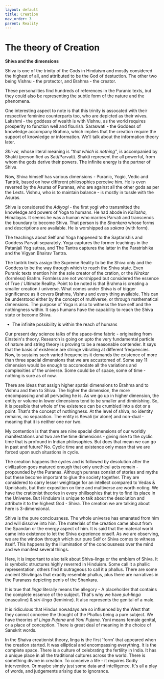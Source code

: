 ```yaml
---
layout: default
title: Creation
nav_order: 3
parent: Reality
---
```


# The theory of Creation


**Shiva and the dimensions**

Shiva is one of the trinity of the Gods in Hinduism and mostly considered the highest of all, and attributed to be the God of destuction. The other two being Vishnu - the protector, and Brahma - the creator. 

These personalities find hundreds of references in the Puranic texts, but they could also be representing the subtle form of the nature and the phenomena. 

One interesting aspect to note is that this trinity is assocated with their respective feminine counterparts too, who are depicted as their wives. Lakshmi - the goddess of wealth is with Vishnu, as the world requires prosperity to function well and flourish. Saraswati - the Goddess of knowledge accompany Brahma, which implies that the creation require the support of knowledge or information. We'll talk about the information theory later.

*Shi-va*, whose literal meaning is *"that which is nothing"*, is accompanied by Shakti (personified as Sati/Parvati). Shakti represent the all powerful, from whom the gods derive their powers. The infinite energy is the partner of Shiva.

Now, Shiva himself has various dimensions - Puranic, Yogic, Vedic and Tantrik, based on how different philosophies perceive him. He is even reverred by the Asuras of Puranas, who are against all the other gods as per the Lexts. Vishnu, who is to maintain balance - is mostly in tussle with the Asuras.

Shiva is considered the *Adiyogi* - the first yogi who transmitted the knowledge and powers of Yoga to humans. He had abode in *Kailasha*, Himalayas. It seems he was a human who marries Parvati and transcends the boundary to become Shiva. That person is the *Shankara* whose forms and descriptions are available. He is worshipped as *sakara* (with form).

The teachings about Self and Yoga happened to the Saptarishis and Goddess Parvati separately. Yoga captures the former teachings in the Patanjali Yog sutras, and The Tantra captures the latter in the Paratrishika and the Vigyan Bhairav Tantra.

The tantrik texts assign the Supreme Reality to be the Shiva only and the Goddess to be the way through which to reach the Shiva state. Even Puranic texts mention him the sole creator of the cration, or the *Nirakar* (formless) Brahm. Formless are not worshipped but considered the essence of True / Ultimate Reality. Point to be noted is that Brahma is creating a smaller creation / universe. What comes under Shiva is of bigger significance as it covers Brahma, Vishnu and every thing available. This can be understood either by the concept of multiverse, or through mathematical dimensions. The purpose of Yoga is also to witness the true self and the nothingness within. It says humans have the capability to reach the Shiva state or become Shiva.

- The infinite possibility is within the reach of humans

Our present day science talks of the space-time fabric - originating from Einstein's theory. Research is going on upto the very fundamental particle of nature and string theory is proving to be a reasonable contender. It says that the basis of existence are stringe vibrating at different frequencies. Now, to sustains such varied frequencies it demands the existence of more than three spacial dimensions that we are accustomed of. Some say 11 dimension would be enough to accomodate all the variations and complexities of the universe. Some could be of space, some of time - nothing is sure as of now.

There are ideas that assign higher spatial dimensions to Brahma and to Vishnu and then to Shiva. The higher the dimension, the more encompassing and all pervading he is. As we go up in higher dimension, the entity or volume in lower dimensions tend to be smaller and diminishing. So, it is possible that whole of the existence can be crumbled into a dot or a point. That's the concept of nothingness. At the level of shiva, no identity remains, no separation. The entity is Kevali (or alone) and non-dual - meaning that it is neither one nor two.

My contention is that there are nine spacial dimensions of our worldly manifestations and two are the time dimensions - giving rise to the cyclic time that is profound in Indian philosophies. But does that mean we can go in past and future? No. Cyclic time and existence only mean that we are forced upon such situations in cycle. 

The creation happens the cycles and is followed by desolution after the civilization goes matured enough that only unethical acts remain - propounded by the Puranas. Although puranas consist of stories and myths but these become important to glue the society together. They are considered to carry lesser weightage for an intellect compared to Vedas & Upnishads, but their exposition on time and multiverse are worth noting. We have the crationist theories in every phillsophies that try to find its place in the Universe. But Hinduism is unique to talk about the desolution and attribute it to the highest God - Shiva. The creation we are talking about here is 3-dimensional.

Shiva is the pure conciousness. The whole universe has emanated from him and will dissolve into him. The materials of the creation came about from the Spandan or the energy aspect of him. It is said that the material world came into existence to let the Shiva experience onself. As we are observing, we are the window through which our pure Self or Shiva comes to witness itself. This happens by the illumination of the conciousness over the mind and we manifest several things.

Here, it is important to also talk about Shiva-linga or the emblem of Shiva. It is symbolic structures highly reverred in Hinduism. Some call it a phallic representation, others find it outrageous to call it a phallus. There are some ancient Shivlingas that exactly resemble phallus, plus there are narratives in the Puranass depicting penis of the Shankara.

It is true that *linga* literally means the allegory - A placeholder that contains the complete essence of the subject. That's why we have *pul-linga* (masculine) & *stri-linga* (feminine). It also represents the genital of a male. 

It is ridiculous that Hindus nowadays are so influenced by the West that they cannot conceive the thought of the Phallus being a pure subject. We have theories of *Linga Pujana* and *Yoni Pujana*. Yoni means female genital, or a place of conception. There is great deal of meaning in the choice of Sanskrit words.

In the Shaiva creationist theory, linga is the first 'form' that appeared when the creation started. It was elliptical and encompassing everything. It is the complete space. There is a culture of celebrating the fertility in India. It has a unique place in all the traditional cultures across the world. There is something divine in creation. To conceive a life - it requires Godly intervention. Or maybe simply just some data and intelligence. It's all a play of words, and judgements arising due to ignorance.